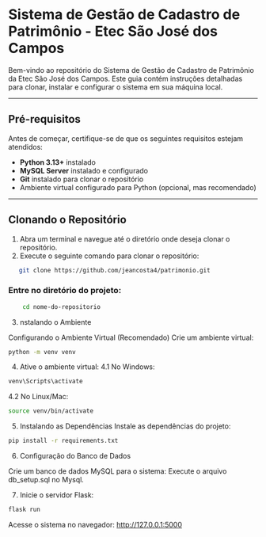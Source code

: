 # Sistema de Gestão de Cadastro de Patrimônio - Etec São José dos Campos

Bem-vindo ao repositório do Sistema de Gestão de Cadastro de Patrimônio da Etec São José dos Campos. Este guia contém instruções detalhadas para clonar, instalar e configurar o sistema em sua máquina local.

---

## **Pré-requisitos**

Antes de começar, certifique-se de que os seguintes requisitos estejam atendidos:

- **Python 3.13+** instalado
- **MySQL Server** instalado e configurado
- **Git** instalado para clonar o repositório
- Ambiente virtual configurado para Python (opcional, mas recomendado)

---

## **Clonando o Repositório**

1. Abra um terminal e navegue até o diretório onde deseja clonar o repositório.
2. Execute o seguinte comando para clonar o repositório:

```bash
   git clone https://github.com/jeancosta4/patrimonio.git
```
   
### Entre no diretório do projeto:

```bash
    cd nome-do-repositorio
```

3. nstalando o Ambiente

Configurando o Ambiente Virtual (Recomendado)
Crie um ambiente virtual:

```bash
python -m venv venv
```

4. Ative o ambiente virtual:
4.1 No Windows:
```bash
venv\Scripts\activate
```

4.2 No Linux/Mac:
```bash
source venv/bin/activate
```

5. Instalando as Dependências
Instale as dependências do projeto:
```bash
pip install -r requirements.txt
```

6. Configuração do Banco de Dados

Crie um banco de dados MySQL para o sistema:
Execute o arquivo db_setup.sql no Mysql.

7. Inicie o servidor Flask:
```bash
flask run
```
Acesse o sistema no navegador:
http://127.0.0.1:5000


